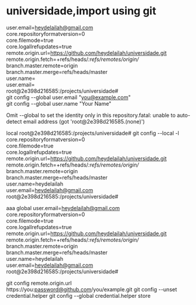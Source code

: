# universidade,import using git
user.email=heydelailah@gmail.com                                                                              
core.repositoryformatversion=0                                                                                
core.filemode=true                                                                                            
core.logallrefupdates=true                                                                                    
remote.origin.url=https://github.com/heydelailah/universidade.git                                             
remote.origin.fetch=+refs/heads/*:refs/remotes/origin/*                                                       
branch.master.remote=origin                                                                                   
branch.master.merge=refs/heads/master                                                                         
user.name=                                                                                                    
user.email=                                                                                                   
root@2e398d216585:/projects/universidade#     
git config --global user.email "you@example.com"                                                            
  git config --global user.name "Your Name"   
  
  
  Omit --global to set the identity only in this repository.fatal: unable to auto-detect email address (got 'root@2e398d216585.(none)')
  
  
  
  
  
  local
  root@2e398d216585:/projects/universidade# git config --local -l                                               
core.repositoryformatversion=0                                                                                
core.filemode=true                                                                                            
core.logallrefupdates=true                                                                                    
remote.origin.url=https://github.com/heydelailah/universidade.git                                             
remote.origin.fetch=+refs/heads/*:refs/remotes/origin/*                                                       
branch.master.remote=origin                                                                                   
branch.master.merge=refs/heads/master                                                                         
user.name=heydelailah                                                                                         
user.email=heydelailah@gmail.com                                                                              
root@2e398d216585:/projects/universidade#  





aaa
global
user.email=heydelailah@gmail.com                                                                              
core.repositoryformatversion=0                                                                                
core.filemode=true                                                                                            
core.logallrefupdates=true                                                                                    
remote.origin.url=https://github.com/heydelailah/universidade.git                                             
remote.origin.fetch=+refs/heads/*:refs/remotes/origin/*                                                       
branch.master.remote=origin                                                                                   
branch.master.merge=refs/heads/master                                                                         
user.name=heydelailah                                                                                         
user.email=heydelailah@gmail.com                                                                              
root@2e398d216585:/projects/universidade#    



git config remote.origin.url https://you:password@github.com/you/example.git
git config --unset credential.helper
git config --global credential.helper store